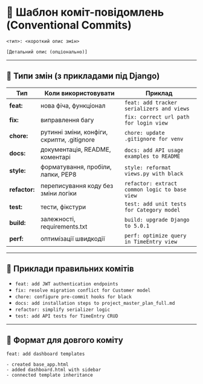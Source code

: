 # 📝 Шаблон коміт-повідомлень (Conventional Commits)

```
<тип>: <короткий опис змін>

[Детальний опис (опціонально)]
```

---

## 🔹 Типи змін (з прикладами під Django)

| Тип        | Коли використовувати                                    | Приклад                                      |
|------------|----------------------------------------------------------|----------------------------------------------|
| **feat:**  | нова фіча, функціонал                                   | `feat: add tracker serializers and views`    |
| **fix:**   | виправлення багу                                        | `fix: correct url path for login view`       |
| **chore:** | рутинні зміни, конфіги, скрипти, .gitignore             | `chore: update .gitignore for venv`          |
| **docs:**  | документація, README, коментарі                         | `docs: add API usage examples to README`     |
| **style:** | форматування, пробіли, лапки, PEP8                      | `style: reformat views.py with black`        |
| **refactor:** | переписування коду без зміни логіки                   | `refactor: extract common logic to base view`|
| **test:**  | тести, фікстури                                         | `test: add unit tests for Category model`    |
| **build:** | залежності, requirements.txt                            | `build: upgrade Django to 5.0.1`             |
| **perf:**  | оптимізації швидкодії                                   | `perf: optimize query in TimeEntry view`     |

---

## 🔹 Приклади правильних комітів
- `feat: add JWT authentication endpoints`  
- `fix: resolve migration conflict for Customer model`  
- `chore: configure pre-commit hooks for black`  
- `docs: add installation steps to project_master_plan_full.md`  
- `refactor: simplify serializer logic`  
- `test: add API tests for TimeEntry CRUD`  

---

## 🔹 Формат для довгого коміту
```
feat: add dashboard templates

- created base_app.html
- added dashboard.html with sidebar
- connected template inheritance
```
